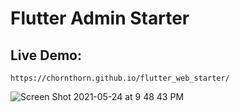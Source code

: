 # Flutter Admin Starter
## Live Demo: 
    https://chornthorn.github.io/flutter_web_starter/


![Screen Shot 2021-05-24 at 9 48 43 PM](https://user-images.githubusercontent.com/36778896/119365290-fc321d80-bcd9-11eb-87a7-39431a59e2a7.png)


